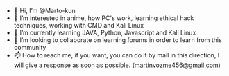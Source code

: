 - 👋 Hi, I’m @Marto-kun
- 👀 I’m interested in anime, how PC's work, learning ethical hack techniques, working with CMD and Kali Linux
- 🌱 I’m currently learning JAVA, Python, Javascript and Kali Linux
- 💞️ I’m looking to collaborate on learning forums in order to learn from this community
- 📫 How to reach me, if you want, you can do it by mail in this direction, I will give a response as soon as possible. (martinvozme456@gmail.com)

<!---
Marto-kun/Marto-kun is a ✨ special ✨ repository because its `README.md` (this file) appears on your GitHub profile.
You can click the Preview link to take a look at your changes.
--->
